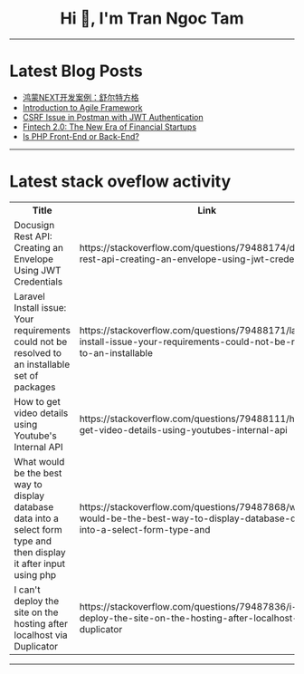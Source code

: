 <h1 align="center">Hi 👋, I'm Tran Ngoc Tam</h1>

---

# Latest Blog Posts 
<!-- BLOG-POST-LIST:START -->
- [鸿蒙NEXT开发案例：舒尔特方格](https://dev.to/zhongcx/hong-meng-nextkai-fa-an-li-shu-er-te-fang-ge-4a1i)
- [Introduction to Agile Framework](https://dev.to/madgan95/introduction-to-agile-framework-4p71)
- [CSRF Issue in Postman with JWT Authentication](https://dev.to/khaled_abdelbar_43f8c0b1d/csrf-issue-in-postman-with-jwt-authentication-1117)
- [Fintech 2.0: The New Era of Financial Startups](https://dev.to/jetthoughts/fintech-20-the-new-era-of-financial-startups-e9e)
- [Is PHP Front-End or Back-End?](https://dev.to/angelaswift/is-php-front-end-or-back-end-2hk4)
<!-- BLOG-POST-LIST:END -->

---

# Latest stack oveflow activity
<table>
  <tr><th>Title</th><th>Link</th></tr>
  <!-- STACKOVERFLOW:START --><tr><td>Docusign Rest API: Creating an Envelope Using JWT Credentials</td><td>https://stackoverflow.com/questions/79488174/docusign-rest-api-creating-an-envelope-using-jwt-credentials</td></tr><tr><td>Laravel Install issue: Your requirements could not be resolved to an installable set of packages</td><td>https://stackoverflow.com/questions/79488171/laravel-install-issue-your-requirements-could-not-be-resolved-to-an-installable</td></tr><tr><td>How to get video details using Youtube&#39;s Internal API</td><td>https://stackoverflow.com/questions/79488111/how-to-get-video-details-using-youtubes-internal-api</td></tr><tr><td>What would be the best way to display database data into a select form type and then display it after input using php</td><td>https://stackoverflow.com/questions/79487868/what-would-be-the-best-way-to-display-database-data-into-a-select-form-type-and</td></tr><tr><td>I can&#39;t deploy the site on the hosting after localhost via Duplicator</td><td>https://stackoverflow.com/questions/79487836/i-cant-deploy-the-site-on-the-hosting-after-localhost-via-duplicator</td></tr><!-- STACKOVERFLOW:END -->
</table>

---



